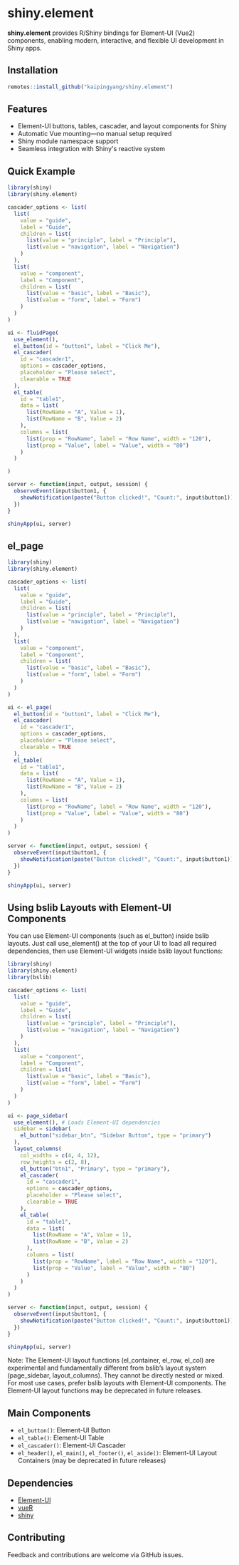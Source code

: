 # shiny.element

**shiny.element** provides R/Shiny bindings for Element-UI (Vue2) components, enabling modern, interactive, and flexible UI development in Shiny apps.

## Installation

```r
remotes::install_github("kaipingyang/shiny.element")
```

## Features

- Element-UI buttons, tables, cascader, and layout components for Shiny
- Automatic Vue mounting—no manual setup required
- Shiny module namespace support
- Seamless integration with Shiny's reactive system

## Quick Example

```r
library(shiny)
library(shiny.element)

cascader_options <- list(
  list(
    value = "guide",
    label = "Guide",
    children = list(
      list(value = "principle", label = "Principle"),
      list(value = "navigation", label = "Navigation")
    )
  ),
  list(
    value = "component",
    label = "Component",
    children = list(
      list(value = "basic", label = "Basic"),
      list(value = "form", label = "Form")
    )
  )
)

ui <- fluidPage(
  use_element(),
  el_button(id = "button1", label = "Click Me"),
  el_cascader(
    id = "cascader1",
    options = cascader_options,
    placeholder = "Please select",
    clearable = TRUE
  ),
  el_table(
    id = "table1",
    data = list(
      list(RowName = "A", Value = 1),
      list(RowName = "B", Value = 2)
    ),
    columns = list(
      list(prop = "RowName", label = "Row Name", width = "120"),
      list(prop = "Value", label = "Value", width = "80")
    )
  )

)

server <- function(input, output, session) {
  observeEvent(input$button1, {
    showNotification(paste("Button clicked!", "Count:", input$button1))
  })
}

shinyApp(ui, server)
```

## el_page

```r
library(shiny)
library(shiny.element)

cascader_options <- list(
  list(
    value = "guide",
    label = "Guide",
    children = list(
      list(value = "principle", label = "Principle"),
      list(value = "navigation", label = "Navigation")
    )
  ),
  list(
    value = "component",
    label = "Component",
    children = list(
      list(value = "basic", label = "Basic"),
      list(value = "form", label = "Form")
    )
  )
)

ui <- el_page(
  el_button(id = "button1", label = "Click Me"),
  el_cascader(
    id = "cascader1",
    options = cascader_options,
    placeholder = "Please select",
    clearable = TRUE
  ),
  el_table(
    id = "table1",
    data = list(
      list(RowName = "A", Value = 1),
      list(RowName = "B", Value = 2)
    ),
    columns = list(
      list(prop = "RowName", label = "Row Name", width = "120"),
      list(prop = "Value", label = "Value", width = "80")
    )
  )
)

server <- function(input, output, session) {
  observeEvent(input$button1, {
    showNotification(paste("Button clicked!", "Count:", input$button1))
  })
}

shinyApp(ui, server)
```

## Using bslib Layouts with Element-UI Components

You can use Element-UI components (such as el_button) inside bslib layouts. Just call use_element() at the top of your UI to load all required dependencies, then use Element-UI widgets inside bslib layout functions:

```r
library(shiny)
library(shiny.element)
library(bslib)

cascader_options <- list(
  list(
    value = "guide",
    label = "Guide",
    children = list(
      list(value = "principle", label = "Principle"),
      list(value = "navigation", label = "Navigation")
    )
  ),
  list(
    value = "component",
    label = "Component",
    children = list(
      list(value = "basic", label = "Basic"),
      list(value = "form", label = "Form")
    )
  )
)

ui <- page_sidebar(
  use_element(), # Loads Element-UI dependencies
  sidebar = sidebar(
    el_button("sidebar_btn", "Sidebar Button", type = "primary")
  ),
  layout_columns(
    col_widths = c(4, 4, 12),
    row_heights = c(2, 8),
    el_button("btn1", "Primary", type = "primary"),
    el_cascader(
      id = "cascader1",
      options = cascader_options,
      placeholder = "Please select",
      clearable = TRUE
    ),
    el_table(
      id = "table1",
      data = list(
        list(RowName = "A", Value = 1),
        list(RowName = "B", Value = 2)
      ),
      columns = list(
        list(prop = "RowName", label = "Row Name", width = "120"),
        list(prop = "Value", label = "Value", width = "80")
      )
    )
  )
)

server <- function(input, output, session) {
  observeEvent(input$button1, {
    showNotification(paste("Button clicked!", "Count:", input$button1))
  })
}

shinyApp(ui, server)
```

Note:
The Element-UI layout functions (el_container, el_row, el_col) are experimental and fundamentally different from bslib’s layout system (page_sidebar, layout_columns). They cannot be directly nested or mixed. For most use cases, prefer bslib layouts with Element-UI components. The Element-UI layout functions may be deprecated in future releases.

## Main Components

- `el_button()`: Element-UI Button
- `el_table()`: Element-UI Table
- `el_cascader()`: Element-UI Cascader
- `el_header()`, `el_main()`, `el_footer()`, `el_aside()`: Element-UI Layout Containers (may be deprecated in future releases)

## Dependencies

- [Element-UI](https://element.eleme.io/)
- [vueR](https://github.com/renozao/vueR)
- [shiny](https://shiny.rstudio.com/)

## Contributing

Feedback and contributions are welcome via GitHub issues.
